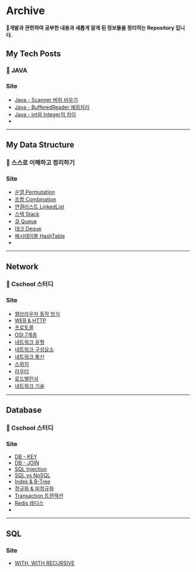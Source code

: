 # Archive

**:small_blue_diamond:개발과 관련하여 공부한 내용과 새롭게 알게 된 정보들을 정리하는 Repository 입니다.**
>
## My Tech Posts
### :pushpin: JAVA
### Site
* [Java - Scanner 버퍼 비우기](https://withmoonlab.tistory.com/152)
* [Java - BufferedReader 예외처리](https://withmoonlab.tistory.com/154)
* [Java - int와 Integer의 차이](https://withmoonlab.tistory.com/155)
* 

[//]: # ([popit - 전문 지식 공유를 위한 팀블로그]&#40;)

* * *

## My Data Structure 
### :pushpin: 스스로 이해하고 정리하기
### Site
* [순열 Permutation](https://withmoonlab.tistory.com/153)
* [조합 Combination](https://withmoonlab.tistory.com/156)
* [연결리스트 LinkedList](https://withmoonlab.tistory.com/157)
* [스택 Stack](https://withmoonlab.tistory.com/158)
* [큐 Queue](https://withmoonlab.tistory.com/159)
* [데크 Deque](https://withmoonlab.tistory.com/160)
* [해시테이블 HashTable](https://withmoonlab.tistory.com/161)
* 
***

## Network
### :pushpin: Cschool 스터디
### Site
* [웹브라우저 동작 방식](https://withmoonlab.tistory.com/162)
* [WEB & HTTP](https://withmoonlab.tistory.com/165)
* [프로토콜](https://withmoonlab.tistory.com/166)
* [OSI 7계층](https://withmoonlab.tistory.com/167)
* [네트워크 유형](https://withmoonlab.tistory.com/168)
* [네트워크 구성요소](https://withmoonlab.tistory.com/169)
* [네트워크 통신](https://withmoonlab.tistory.com/170)
* [스위치](https://withmoonlab.tistory.com/171)
* [라우터](https://withmoonlab.tistory.com/172)
* [로드밸런서](https://withmoonlab.tistory.com/173)
* [네트워크 기술](https://withmoonlab.tistory.com/174)
***

## Database
### :pushpin: Cschool 스터디
### Site
* [DB - KEY](https://withmoonlab.tistory.com/175)
* [DB - JOIN](https://withmoonlab.tistory.com/176)
* [SQL Injection](https://withmoonlab.tistory.com/177)
* [SQL vs NoSQL](https://withmoonlab.tistory.com/178)
* [Index & B-Tree](https://withmoonlab.tistory.com/179)
* [정규화 & 비정규화](https://withmoonlab.tistory.com/180)
* [Transaction 트랜잭션](https://withmoonlab.tistory.com/181)
* [Redis 레디스](https://withmoonlab.tistory.com/183)
* 
***

## SQL
### Site
* [WITH, WITH RECURSIVE](https://withmoonlab.tistory.com/182)